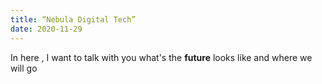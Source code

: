 ```yaml
---
title: “Nebula Digital Tech”
date: 2020-11-29
---
```


In here , I want to talk with you what's the **future** looks like
and where we will go
